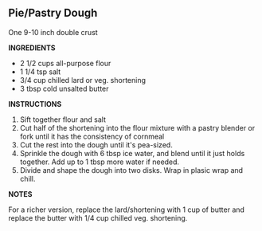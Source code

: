 ## Pie/Pastry Dough

One 9-10 inch double crust

**INGREDIENTS**

- 2 1/2 cups all-purpose flour
- 1 1/4 tsp salt
- 3/4 cup chilled lard or veg. shortening
- 3 tbsp cold unsalted butter

**INSTRUCTIONS**

1. Sift together flour and salt
1. Cut half of the shortening into the flour mixture with a pastry blender or fork until it has the consistency of cornmeal
1. Cut the rest into the dough until it's pea-sized.
1. Sprinkle the dough with 6 tbsp ice water, and blend until it just holds together. Add up to 1 tbsp more water if needed.
1. Divide and shape the dough into two disks. Wrap in plasic wrap and chill.

**NOTES**

For a richer version, replace the lard/shortening with 1 cup of butter and replace the butter with 1/4 cup chilled veg. shortening.
